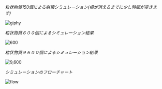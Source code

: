 *粒状物質150個による崩壊シミュレーション(柵が消えるまでに少し時間が空きます)*

![giphy](https://user-images.githubusercontent.com/91046559/178481165-cff246a7-e718-486d-8111-1b519c4ee518.gif)



*粒状物質６００個によるシミュレーション結果*

![600](https://user-images.githubusercontent.com/91046559/178482827-7c1512f7-1659-4ba0-96c9-5283efb71614.PNG)



*粒状物質９６００個によるシミュレーション結果*

![9,600](https://user-images.githubusercontent.com/91046559/178482576-caf33ad3-3f0e-4da8-b259-69f177600572.PNG)



*シミュレーションのフローチャート*

![flow](https://user-images.githubusercontent.com/91046559/178484627-1c26a098-3092-48af-9172-61e6044e9b51.PNG)
